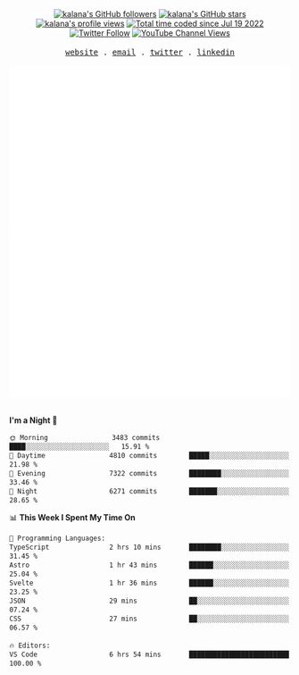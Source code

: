 <div align="center">
<a title="kalana's GitHub followers " href="https://github.com/kalanakt" ><img src="https://img.shields.io/github/followers/kalanakt?style=social" alt="kalana's GitHub followers"></a>
<a title="GitHub stars " href="https://github.com/kalanakt" ><img src="https://img.shields.io/github/stars/kalanakt?style=social" alt="kalana's GitHub stars "></a>
<a title="kalana's profile views " href="https://github.com/kalanakt" ><img src="https://komarev.com/ghpvc/?username=kalanakt&label=Profile%20views" alt="kalana's profile views"></a>
<a title="kalana's wakatime stats" href="https://wakatime.com/@02730fe5-73e8-4bcc-8539-6b00eeae1e15"><img src="https://wakatime.com/badge/user/02730fe5-73e8-4bcc-8539-6b00eeae1e15.svg" alt="Total time coded since Jul 19 2022" /></a>
<a title="Twitter Follow" href="https://twitter.com/intent/follow?screen_name=DevVibeX" ><img alt="Twitter Follow" src="https://img.shields.io/twitter/follow/DevVibeX?label=follow&style=social"></a>
<a title="YouTube Channel Views" href="https://bit.ly/iamktyoutube" ><img alt="YouTube Channel Views" src="https://img.shields.io/youtube/channel/views/UC6LqyY4t6lYLBb1iQxxiL3Q?style=social"></a>
</div>

<br />

<div align="center">
  <samp>
    <a href="https://www.kalanakt.cc/">website</a> .
    <a href="mailto:e19198@eng.pdn.ac.lk">email</a> .
    <a href="https://twitter.com/intent/follow?screen_name=DevVibeX">twitter</a> .
    <a href="https://www.linkedin.com/in/kalanakt">linkedin</a>
  </samp>
</div>

<br />

<div align="center">
  <img src="https://github.com/kalanakt/kalanakt/blob/main/generated/overview.svg#gh-dark-mode-only" alt="kalanakt's GitHub Statistics Card" title="kalanakt's GitHub Statistics"/>
  <img src="https://github.com/kalanakt/kalanakt/blob/main/generated/languages.svg#gh-dark-mode-only" alt="kalanakt's Used Languages Card" title="kalanakt's Used Languages"/>
</div>

<br />

<!--START_SECTION:waka-->
**I'm a Night 🦉** 

```text
🌞 Morning                3483 commits        ████░░░░░░░░░░░░░░░░░░░░░   15.91 % 
🌆 Daytime                4810 commits        █████░░░░░░░░░░░░░░░░░░░░   21.98 % 
🌃 Evening                7322 commits        ████████░░░░░░░░░░░░░░░░░   33.46 % 
🌙 Night                  6271 commits        ███████░░░░░░░░░░░░░░░░░░   28.65 % 
```


📊 **This Week I Spent My Time On** 

```text
💬 Programming Languages: 
TypeScript               2 hrs 10 mins       ████████░░░░░░░░░░░░░░░░░   31.45 % 
Astro                    1 hr 43 mins        ██████░░░░░░░░░░░░░░░░░░░   25.04 % 
Svelte                   1 hr 36 mins        ██████░░░░░░░░░░░░░░░░░░░   23.25 % 
JSON                     29 mins             ██░░░░░░░░░░░░░░░░░░░░░░░   07.24 % 
CSS                      27 mins             ██░░░░░░░░░░░░░░░░░░░░░░░   06.57 % 

🔥 Editors: 
VS Code                  6 hrs 54 mins       █████████████████████████   100.00 % 
```


<!--END_SECTION:waka-->
